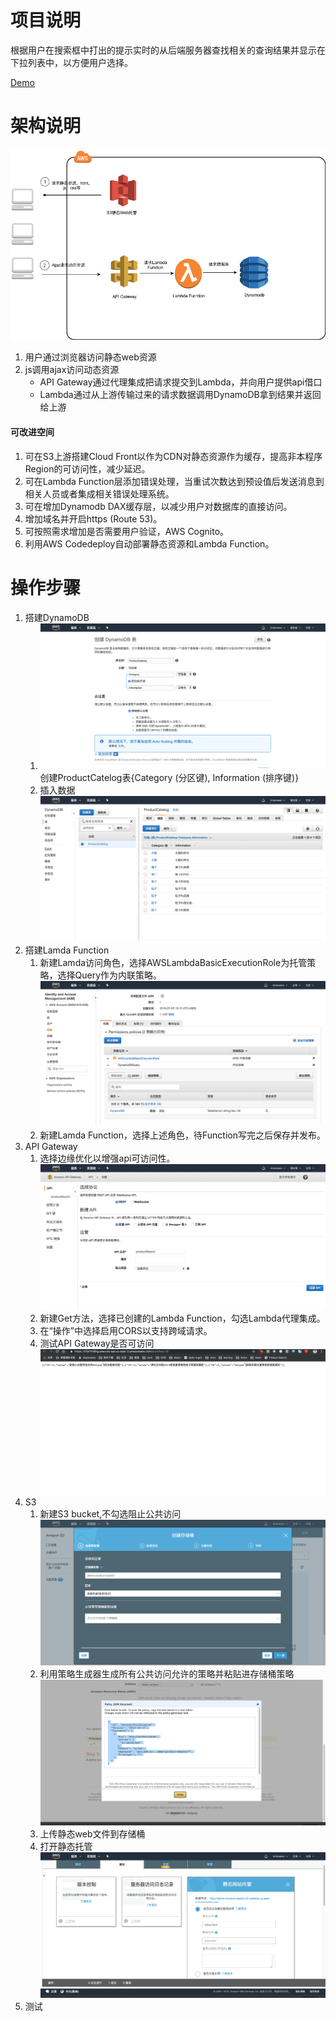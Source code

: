 # 项目说明
根据用户在搜索框中打出的提示实时的从后端服务器查找相关的查询结果并显示在下拉列表中，以方便用户选择。

[Demo](http://demo-product-search.s3-website.us-east-2.amazonaws.com)

# 架构说明

![架构图](./diagrams/arch.png)
1. 用户通过浏览器访问静态web资源
2. js调用ajax访问动态资源
   - API Gateway通过代理集成把请求提交到Lambda，并向用户提供api借口
   - Lambda通过从上游传输过来的请求数据调用DynamoDB拿到结果并返回给上游

#### 可改进空间
1. 可在S3上游搭建Cloud Front以作为CDN对静态资源作为缓存，提高非本程序Region的可访问性，减少延迟。
2. 可在Lambda Function层添加错误处理，当重试次数达到预设值后发送消息到相关人员或者集成相关错误处理系统。
3. 可在增加Dynamodb DAX缓存层，以减少用户对数据库的直接访问。
4. 增加域名并开启https (Route 53)。
5. 可按照需求增加是否需要用户验证，AWS Cognito。
6. 利用AWS Codedeploy自动部署静态资源和Lambda Function。

# 操作步骤
1. 搭建DynamoDB
   1. ![DynamoDB](./diagrams/dynamodb.png)
   创建ProductCatelog表{Category (分区键), Information (排序键)}
   2. 插入数据
   ![DynamoDBData](./diagrams/dynamodbdata.png)
2. 搭建Lamda Function
   1. 新建Lamda访问角色，选择AWSLambdaBasicExecutionRole为托管策略，选择Query作为内联策略。
   ![Role](./diagrams/role.png)
   2. 新建Lamda Function，选择上述角色，待Function写完之后保存并发布。
3. API Gateway
   1. 选择边缘优化以增强api可访问性。
   ![APIGateway](./diagrams/apigateway.png)
   2. 新建Get方法，选择已创建的Lambda Function，勾选Lambda代理集成。
   3. 在“操作”中选择启用CORS以支持跨域请求。
   4. 测试API Gateway是否可访问
   ![Test APIGateway](./diagrams/testag.png)
4. S3
   1. 新建S3 bucket,不勾选阻止公共访问
   ![S3 Create](./diagrams/s3new.png)
   2. 利用策略生成器生成所有公共访问允许的策略并粘贴进存储桶策略
   ![S3 Create](./diagrams/s3policy.png)
   3. 上传静态web文件到存储桶
   4. 打开静态托管
   ![S3 Create](./diagrams/s3web.png)
5. 测试

